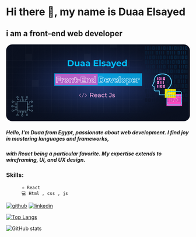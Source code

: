 # Hi there 👋, my name is Duaa Elsayed
## i am a front-end web developer 
![i am a front-end web developer ](https://github.com/doaa10/doaa10/blob/main/Github.png)

##### Hello, I'm Duaa from Egypt, passionate about web development. I find joy in mastering languages and frameworks,
##### with React being a particular favorite. My expertise extends to wireframing, UI, and UX design.
### Skills:
          ⚛ React
          💻 Html , css , js



[<img src='https://cdn.jsdelivr.net/npm/simple-icons@3.0.1/icons/github.svg' alt='github' height='40'>](https://github.com/doaa10)  [<img src='https://cdn.jsdelivr.net/npm/simple-icons@3.0.1/icons/linkedin.svg' alt='linkedin' height='40'>](https://www.linkedin.com/in/doaa-sh10/)  

[![Top Langs](https://github-readme-stats.vercel.app/api/top-langs/?username=doaa10)](https://github.com/anuraghazra/github-readme-stats)

![GitHub stats](https://github-readme-stats.vercel.app/api?username=doaa10&show_icons=true)  


  


